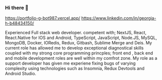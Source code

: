 ### Hi there 👋

https://portfolio-g-bot987.vercel.app/ https://www.linkedin.com/in/georgia-h-b48434150/

Experienced Full stack web developer. competent with; NextJS, React, React.Native for IOS and Android, TypeScript, JavaScript, Node.JS, MySQL, MongoDB, Docker, IORedis, Redux, Gitbash, Sublime Merge and Deis. My current role has allowed me to develop exceptional diagnostical skills coupled with my strong core programming princples; front end , back end and mobile development roles are well within my comfrot zone. My role as a support developer has given me experiene fixing bugs of varying complexity using technologies such as Insomnia, Redux Devtools and Android Studio.
<!--
**G-bot987/G-bot987** is a ✨ _special_ ✨ repository because its `README.md` (this file) appears on your GitHub profile.

Here are some ideas to get you started:

- 🔭 I’m currently working on ...
- 🌱 I’m currently learning ...
- 👯 I’m looking to collaborate on ...
- 🤔 I’m looking for help with ...
- 💬 Ask me about ...
- 📫 How to reach me: ...
- 😄 Pronouns: ...
- ⚡ Fun fact: ...
-->
